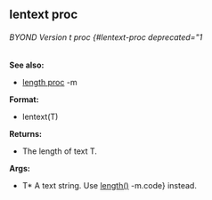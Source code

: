 ## lentext proc 
###### BYOND Version t proc {#lentext-proc deprecated="1
**See also:**
*   [length proc](/ref/proc/length.md) -m
<!-- -->
**Format:**
*   lentext(T)
<!-- -->
**Returns:**
*   The length of text T.
<!-- -->
**Args:**
*   T* A text string.
Use [length()](/ref/proc/length.md) -m.code} instead.
